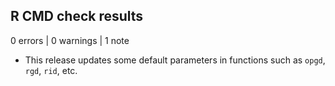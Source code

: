 ## R CMD check results

0 errors | 0 warnings | 1 note

* This release updates some default parameters in functions such as `opgd`, 
  `rgd`, `rid`, etc.
